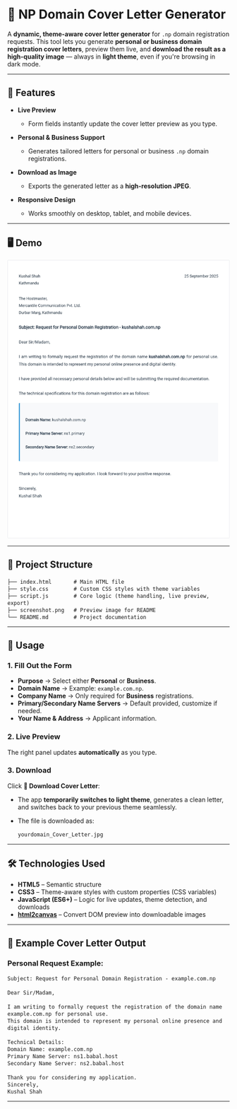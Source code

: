 # 📄 NP Domain Cover Letter Generator

A **dynamic, theme-aware cover letter generator** for `.np` domain registration requests.
This tool lets you generate **personal or business domain registration cover letters**, preview them live, and **download the result as a high-quality image** — always in **light theme**, even if you're browsing in dark mode.

---

## 🚀 Features

* **Live Preview**

  * Form fields instantly update the cover letter preview as you type.
* **Personal & Business Support**

  * Generates tailored letters for personal or business `.np` domain registrations.
* **Download as Image**

  * Exports the generated letter as a **high-resolution JPEG**.
* **Responsive Design**

  * Works smoothly on desktop, tablet, and mobile devices.

---

## 🖥️ Demo

![Cover Letter Generator Screenshot](./screenshot.jpg)

---

## 📂 Project Structure

```
├── index.html       # Main HTML file
├── style.css        # Custom CSS styles with theme variables
├── script.js        # Core logic (theme handling, live preview, export)
├── screenshot.png   # Preview image for README
└── README.md        # Project documentation
```

---

## 📝 Usage

### 1. Fill Out the Form

* **Purpose** → Select either **Personal** or **Business**.
* **Domain Name** → Example: `example.com.np`.
* **Company Name** → Only required for **Business** registrations.
* **Primary/Secondary Name Servers** → Default provided, customize if needed.
* **Your Name & Address** → Applicant information.

### 2. Live Preview

The right panel updates **automatically** as you type.

### 3. Download

Click **📄 Download Cover Letter**:

* The app **temporarily switches to light theme**, generates a clean letter, and switches back to your previous theme seamlessly.
* The file is downloaded as:

  ```
  yourdomain_Cover_Letter.jpg
  ```

---
## 🛠️ Technologies Used

* **HTML5** – Semantic structure
* **CSS3** – Theme-aware styles with custom properties (CSS variables)
* **JavaScript (ES6+)** – Logic for live updates, theme detection, and downloads
* **[html2canvas](https://html2canvas.hertzen.com/)** – Convert DOM preview into downloadable images

---

## 📜 Example Cover Letter Output

### **Personal Request Example:**

```
Subject: Request for Personal Domain Registration - example.com.np

Dear Sir/Madam,

I am writing to formally request the registration of the domain name example.com.np for personal use. 
This domain is intended to represent my personal online presence and digital identity.

Technical Details:
Domain Name: example.com.np
Primary Name Server: ns1.babal.host
Secondary Name Server: ns2.babal.host

Thank you for considering my application.
Sincerely,
Kushal Shah
```

---
